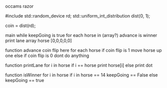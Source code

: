 occams razor

#include <random>
std::random_device rd;
std::uniform_int_distribution<int> dist(0, 1);

coin = dist(rd);

main
 while keepGoing is true
  for each horse in (array?)
   advance 
   is winner
   print lane 
array horse [0,0,0,0,0]

function advance
 coin flip here
 for each horse 
  if coin flip is 1 
   move horse up one 
  else if coin flip is 0
   dont do anything


function printLane
  for i in horse
   if i == horse 
    print horse[i]
   else 
    print dot

function isWinner
 for i in horse 
 if i in horse == 14
  keepGoing == False
 else 
  keepGoing == true
